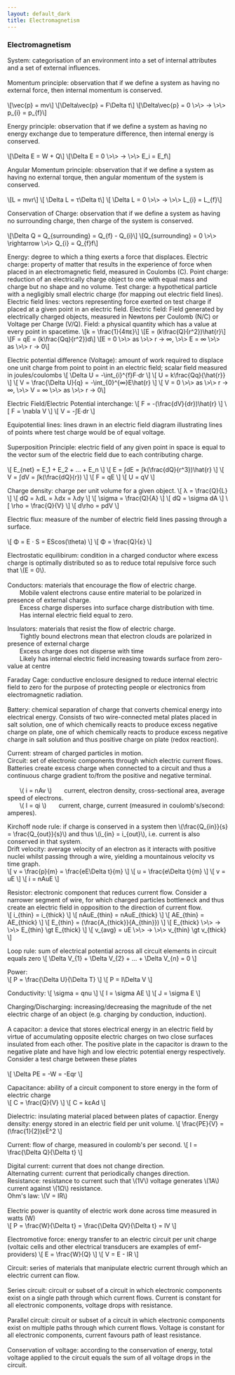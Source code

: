 ```yaml
---
layout: default_dark
title: Electromagnetism
---
```

<h3>Electromagnetism</h3>
<p>System: categorisation of an environment into a set of internal attributes and a set of external influences.<br><br>
Momentum principle: observation that if we define a system as having no external force, then internal momentum is conserved.<br><br>
	\[\vec{p} = mv\]
	\[\Delta\vec{p} = F\Delta t\]
	\[\Delta\vec{p} = 0 \>\> → \>\> p_{i} = p_{f}\]
            </p>

<p>Energy principle: observation that if we define a system as having no energy exchange due to temperature difference, then internal energy is conserved.<br><br>
	\[\Delta E = W + Q\]
	\[\Delta E = 0 \>\> → \>\> E_i = E_f\]</p>

<p>Angular Momentum principle: observation that if we define a system as having no external torque, then angular momentum of the system is conserved.<br><br>
	\[L = mvr\]
	\[ \Delta L = τ\Delta t\]
	\[ \Delta L = 0 \>\> → \>\> L_{i} = L_{f}\]</p>

<p>Conservation of Charge: observation that if we define a system as having no surrounding charge, then charge of the system is conserved.<br><br>
	\[\Delta Q = Q_{surrounding} = Q_{f} - Q_{i}\]
	\[Q_{surrounding} = 0 \>\> \rightarrow \>\> Q_{i} = Q_{f}f\]</p>

<p>
Energy: degree to which a thing exerts a force that displaces.
Electric charge: property of matter that results in the experience of force when placed in an electromagnetic field, measured in Coulombs (C).
Point charge: reduction of an electrically charge object to one with equal mass and charge but no shape and no volume. 
Test charge: a hypothetical particle with a negligibly small electric charge (for mapping out electric field lines).
Electric field lines: vectors representing force exerted on test charge if placed at a given point in an electric field.
Electric field: Field generated by electrically charged objects, measured in Newtons per Coulomb (N/C) or Voltage per Charge (V/Q).
Field: a physical quantity which has a value at every point in spacetime.
	\[k = \frac{1}{4πε}\]
	\[E = (k\frac{Q}{r^2})\hat{r}\]
	\[F = qE = (k\frac{Qq}{r^2})d\]
	\[E = 0 \>\> as \>\> r → ∞, \>\> E = ∞ \>\> as \>\> r → 0\]
</p>
<p>
Electric potential difference (Voltage): amount of work required to displace one unit charge from point to point in an electric field; scalar field measured in joules/coulombs
	\[ \Delta U = -\int_{i}^{f}F⋅dr \]
	\[ U = k\frac{Qq}{\hat{r}} \]	
	\[ V = \frac{\Delta U}{q} = -\int_{0}^{∞}E\hat{r} \]
	\[ V = 0 \>\> as \>\> r → ∞, \>\> V = ∞ \>\> as \>\> r → 0\]</p>

<p>
Electric Field/Electric Potential interchange:
	\[ F = -(\frac{dV}{dr})\hat{r} \]
	\[ F = \nabla V \]
	\[ V = -∫E∙dr \] </p>
<p>
Equipotential lines: lines drawn in an electric field diagram illustrating lines of points where test charge would be of equal voltage.<br><br>
Superposition Principle: electric field of any given point in space is equal to the vector sum of the electric field due to each contributing charge.<br><br>
	\[ E_{net} = E_1 + E_2 + ... + E_n \]
	\[ E = ∫dE = ∫k(\frac{dQ}{r^3})\hat{r} \]
	\[ V = ∫dV = ∫k(\frac{dQ}{r}) \]
	\[ F = qE \]
	\[ U = qV \]
</p>
<p>
Charge density: charge per unit volume for a given object.
	\[ λ = \frac{Q}{L} \]
	\[ dQ = λdL = λdx = λdy \]
	\[ \sigma = \frac{Q}{A} \]
	\[ dQ = \sigma dA \]
	\[ \rho = \frac{Q}{V} \]
	\[ d\rho = pdV \]
</p>
<p>
Electric flux: measure of the number of electric field lines passing through a surface.<br><br>
	\[ Φ = E ⋅ S = EScos(\theta) \]
	\[ Φ = \frac{Q}{ε} \]
</p>
<p>
Electrostatic equilibirum: condition in a charged conductor where excess charge is optimally distributed so as to reduce total repulsive force such that \(E = 0\).<br><br>
Conductors: materials that encourage the flow of electric charge.<br>
&emsp;&emsp;Mobile valent electrons cause entire material to be polarized in presence of external charge.<br>
&emsp;&emsp;Excess charge disperses into surface charge distribution with time.<br> 
&emsp;&emsp;Has internal electric field equal to zero.<br>
</p>
<p>
Insulators: materials that resist the flow of electric charge.<br>
&emsp;&emsp;Tightly bound electrons mean that electron clouds are polarized in presence of external charge<br>
&emsp;&emsp;Excess charge does not disperse with time<br>
&emsp;&emsp;Likely has internal electric field increasing towards surface from zero-value at centre<br>
</p>
<p>
Faraday Cage: conductive enclosure designed to reduce internal electric field to zero for the purpose of protecting people or electronics from electromagnetic radiation.<br><br>
Battery: chemical separation of charge that converts chemical energy into electrical energy. Consists of two wire-connected metal plates placed in salt solution, one of which 
chemically reacts to produce excess negative charge on plate, one of which chemically reacts to produce excess negative charge in salt solution and thus positive charge on plate (redox reaction).<br>
</p>
<p>
Current: stream of charged particles in motion.<br>
Circuit: set of electronic components through which electric current flows. Batteries create excess charge when connected to a circuit and thus a continuous charge gradient to/from the positive and negative terminal.<br><br>
	&emsp;&emsp;\( i = nAv \)&emsp;&emsp;current, electron density, cross-sectional area, average speed of electrons.<br>
	&emsp;&emsp;\( I = qi \)&emsp;&emsp;current, charge, current (measured in coulomb's/second: amperes).<br>
</p>
<p>
Kirchoff node rule: if charge is conserved in a system then \(\frac{Q_{in}}{s} = \frac{Q_{out}}{s}\) and thus \(i_{in} = i_{out}\), i.e. current is also conserved in that system.<br>
Drift velocity: average velocity of an electron as it interacts with positive nuclei whilst passing through a wire, yielding a mountainous velocity vs time graph.<br>
	\[ v = \frac{p}{m} = \frac{eE\Delta t}{m} \]
	\[ u = \frac{e\Delta t}{m} \]
	\[ v = uE \]
	\[ i = nAuE \]
</p>
<p>
Resistor: electronic component that reduces current flow. Consider a narrower segment of wire, for which charged particles bottleneck and thus create an electric field in opposition to the direction of current flow. <br>
		\[ i_{thin} = i_{thick} \]
        \[ nAuE_{thin} = nAuE_{thick} \]
        \[ AE_{thin} = AE_{thick} \]
        \[ E_{thin} = (\frac{A_{thick}}{A_{thin}}) \]
        \[ E_{thick} \>\> → \>\> E_{thin} \gt E_{thick} \]
		\[ v_{avg} = uE \>\> → \>\> v_{thin} \gt v_{thick} \]
</p>
<p>
Loop rule: sum of electrical potential across all circuit elements in circuit equals zero
	\[  \Delta V_{1} + \Delta V_{2} + ... + \Delta V_{n} = 0 \]	
</p>
<p>
Power:<br>
    \[ P = \frac{\Delta U}{\Delta T} \]
	\[ P = I\Delta V \] </p>
<p>
Conductivity:
	\[ \sigma = qnu \]
	\[ I = \sigma AE \]
	\[ J = \sigma E \] 
</p>
<p>
Charging/Discharging: increasing/decreasing the magnitude of the net electric charge of an object (e.g. charging by conduction, induction). <br><br>
A capacitor: a device that stores electrical energy in an electric field by virtue of accumulating opposite electric charges on two close surfaces insulated from each other.
The positive plate in the capacitor is drawn to the negative plate and have high and low electric potential energy respectively. Consider a test charge between these plates<br><br>
	\[ \Delta PE = -W = -Eqr \]
</p>
<p>
Capacitance: ability of a circuit component to store energy in the form of electric charge<br>
	\[ C = \frac{Q}{V} \]
	\[ C = kεAd \]
</p>
<p>
Dielectric: insulating material placed between plates of capactior.	
Energy density: energy stored in an electric field per unit volume.
    \[ \frac{PE}{V} = (\frac{1}{2})εE^2 \]
</p>
<p>Current: flow of charge, measured in coulomb's per second.
	\[ I = \frac{\Delta Q}{\Delta t} \]
</p>
<p>
Digital current: current that does not change direction.<br>
Alternating current: current that periodically changes direction.<br>
Resistance: resistance to current such that \(1V\) voltage generates \(1A\) current against \(1Ω\) resistance.<br>
Ohm's law: \(V = IR\)<br><br>
Electric power is quantity of electric work done across time measured in watts (W)<br>
	\[ P = \frac{W}{\Delta t} = \frac{\Delta QV}{\Delta t} = IV \]
</p>
<p>
Electromotive force: energy transfer to an electric circuit per unit charge (voltaic cells and other electrical transducers are examples of emf-providers)
	\[ E = \frac{W}{Q} \]
	\[ V = E - IR \]
</p>
<p>
Circuit: series of materials that manipulate electric current through which an electric current can flow.<br><br>
Series circuit: circuit or subset of a circuit in which electronic components exist on a single path through which current flows.
	Current is constant for all electronic components, voltage drops with resistance.<br><br>
Parallel circuit: circuit or subset of a circuit in which electronic components exist on multiple paths through which current flows. 
	Voltage is constant for all electronic components, current favours path of least resistance.<br><br>
Conservation of voltage: according to the conservation of energy, total voltage applied to the circuit equals the sum of all voltage drops in the circuit.
</p>
    </div>
    </main>
</body>
</html>
